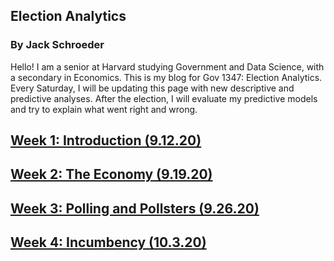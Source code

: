 ## Election Analytics

### By Jack Schroeder

Hello! I am a senior at Harvard studying Government and Data Science, with a secondary in Economics. This is my blog for Gov 1347: Election Analytics. Every Saturday, I will be updating this page with new descriptive and predictive analyses. After the election, I will evaluate my predictive models and try to explain what went right and wrong.

## [Week 1: Introduction (9.12.20)](Posts/week1.md)

## [Week 2: The Economy (9.19.20)](Posts/week2.md)

## [Week 3: Polling and Pollsters (9.26.20)](Posts/week3.md)

## [Week 4: Incumbency (10.3.20)](Posts/week4.md)